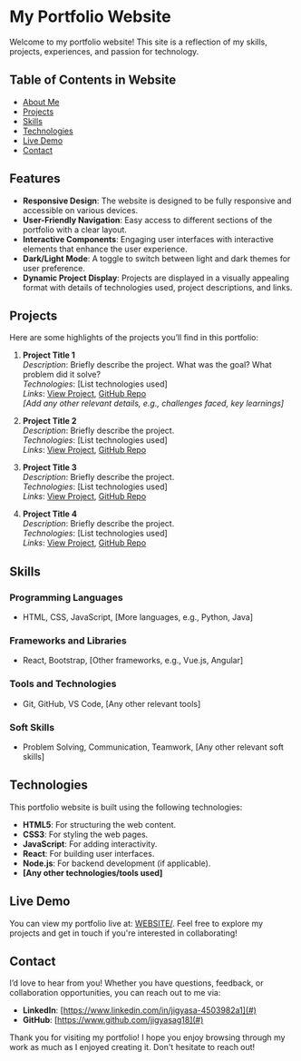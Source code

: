 # My Portfolio Website

Welcome to my portfolio website! This site is a reflection of my skills, projects, experiences, and passion for technology.

## Table of Contents in Website

- [About Me](#about-me)
- [Projects](#projects)
- [Skills](#skills)
- [Technologies](#technologies)
- [Live Demo](#live-demo)
- [Contact](#contact)

## Features

- **Responsive Design**: The website is designed to be fully responsive and accessible on various devices.
- **User-Friendly Navigation**: Easy access to different sections of the portfolio with a clear layout.
- **Interactive Components**: Engaging user interfaces with interactive elements that enhance the user experience.
- **Dark/Light Mode**: A toggle to switch between light and dark themes for user preference.
- **Dynamic Project Display**: Projects are displayed in a visually appealing format with details of technologies used, project descriptions, and links.

## Projects

Here are some highlights of the projects you’ll find in this portfolio:

1. **Project Title 1**  
   *Description*: Briefly describe the project. What was the goal? What problem did it solve?  
   *Technologies*: [List technologies used]  
   *Links*: [View Project](#), [GitHub Repo](#)  
   *[Add any other relevant details, e.g., challenges faced, key learnings]*

2. **Project Title 2**  
   *Description*: Briefly describe the project.  
   *Technologies*: [List technologies used]  
   *Links*: [View Project](#), [GitHub Repo](#)  

3. **Project Title 3**  
   *Description*: Briefly describe the project.  
   *Technologies*: [List technologies used]  
   *Links*: [View Project](#), [GitHub Repo](#)  

4. **Project Title 4**  
   *Description*: Briefly describe the project.  
   *Technologies*: [List technologies used]  
   *Links*: [View Project](#), [GitHub Repo](#)  

## Skills

### Programming Languages
- HTML, CSS, JavaScript, [More languages, e.g., Python, Java]

### Frameworks and Libraries
- React, Bootstrap, [Other frameworks, e.g., Vue.js, Angular]

### Tools and Technologies
- Git, GitHub, VS Code, [Any other relevant tools]

### Soft Skills
- Problem Solving, Communication, Teamwork, [Any other relevant soft skills]

## Technologies

This portfolio website is built using the following technologies:

- **HTML5**: For structuring the web content.
- **CSS3**: For styling the web pages.
- **JavaScript**: For adding interactivity.
- **React**: For building user interfaces.
- **Node.js**: For backend development (if applicable).
- **[Any other technologies/tools used]**

## Live Demo

You can view my portfolio live at: [WEBSITE/](#https://jigyasag18.github.io/Jigyasa-Portfolio/). Feel free to explore my projects and get in touch if you're interested in collaborating!

## Contact

I’d love to hear from you! Whether you have questions, feedback, or collaboration opportunities, you can reach out to me via:

- **LinkedIn**: [https://www.linkedin.com/in/jigyasa-4503982a1](#)
- **GitHub**: [https://www.github.com/jigyasag18](#)


Thank you for visiting my portfolio! I hope you enjoy browsing through my work as much as I enjoyed creating it. Don't hesitate to reach out!
